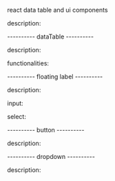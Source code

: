 react data table and ui components

description:

---------- dataTable ----------

description:

functionalities:

---------- floating label ----------

description:

input:

select:

---------- button ----------

description:

---------- dropdown ----------

description:
